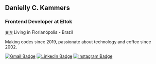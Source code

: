 ## Danielly C. Kammers

### Frontend Developer at Eltok

🇧🇷 Living in Florianópolis - Brazil

Making codes since 2019, passionate about technology and coffee since 2002.

[![Gmail Badge](https://img.shields.io/badge/-Gmail-ea4335?style=flat-square&logo=Gmail&logoColor=white&link=mailto:dany.kammers@hotmail.com)](mailto:dany.kammers@hotmail.com)
[![Linkedin Badge](https://img.shields.io/badge/-LinkedIn-blue?style=flat-square&logo=Linkedin&logoColor=white&link=https://www.linkedin.com/in/daniellykammers/)](https://www.linkedin.com/in/daniellykammers/) 
[![Instagram Badge](https://img.shields.io/badge/-Instagram-bc0094?style=flat-square&logo=Instagram&logoColor=white&link=https://www.instagram.com/daniellykammers/)](https://www.instagram.com/daniellykammers/)
